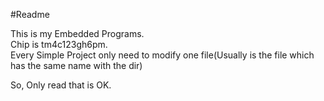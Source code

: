 #Readme

This is my Embedded Programs.   
Chip is tm4c123gh6pm.  
Every Simple Project only need to modify one file(Usually is the file which has the same name with the dir)   

So, Only read that is OK.  
